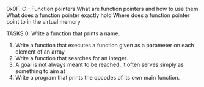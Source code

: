 0x0F. C - Function pointers
What are function pointers and how to use them
What does a function pointer exactly hold
Where does a function pointer point to in the virtual memory

TASKS
0. Write a function that prints a name.
1. Write a function that executes a function given as a parameter on each element of an array
2. Write a function that searches for an integer.
3. A goal is not always meant to be reached, it often serves simply as something to aim at
4. Write a program that prints the opcodes of its own main function.
